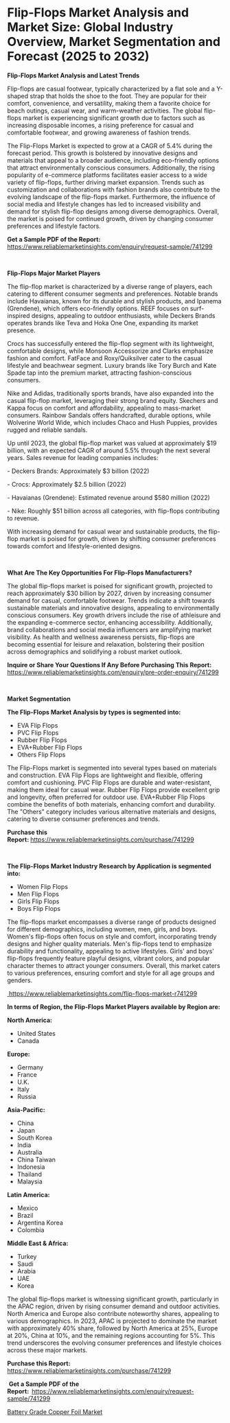 <p><h1>Flip-Flops Market Analysis and Market Size: Global Industry Overview, Market Segmentation and Forecast (2025 to 2032)</h1></p><p><strong>Flip-Flops Market Analysis and Latest Trends</strong></p>
<p><p>Flip-flops are casual footwear, typically characterized by a flat sole and a Y-shaped strap that holds the shoe to the foot. They are popular for their comfort, convenience, and versatility, making them a favorite choice for beach outings, casual wear, and warm-weather activities. The global flip-flops market is experiencing significant growth due to factors such as increasing disposable incomes, a rising preference for casual and comfortable footwear, and growing awareness of fashion trends.</p><p>The Flip-Flops Market is expected to grow at a CAGR of 5.4% during the forecast period. This growth is bolstered by innovative designs and materials that appeal to a broader audience, including eco-friendly options that attract environmentally conscious consumers. Additionally, the rising popularity of e-commerce platforms facilitates easier access to a wide variety of flip-flops, further driving market expansion. Trends such as customization and collaborations with fashion brands also contribute to the evolving landscape of the flip-flops market. Furthermore, the influence of social media and lifestyle changes has led to increased visibility and demand for stylish flip-flop designs among diverse demographics. Overall, the market is poised for continued growth, driven by changing consumer preferences and lifestyle factors.</p></p>
<p><strong>Get a Sample PDF of the Report:&nbsp;</strong> <a href="https://www.reliablemarketinsights.com/enquiry/request-sample/741299?utm_campaign=2183&utm_medium=2&utm_source=Github&utm_content=ia&utm_term=23032025&utm_id=flip-flops">https://www.reliablemarketinsights.com/enquiry/request-sample/741299</a></p>
<p>&nbsp;</p>
<p><strong>Flip-Flops Major Market Players</strong></p>
<p><p>The flip-flop market is characterized by a diverse range of players, each catering to different consumer segments and preferences. Notable brands include Havaianas, known for its durable and stylish products, and Ipanema (Grendene), which offers eco-friendly options. REEF focuses on surf-inspired designs, appealing to outdoor enthusiasts, while Deckers Brands operates brands like Teva and Hoka One One, expanding its market presence.</p><p>Crocs has successfully entered the flip-flop segment with its lightweight, comfortable designs, while Monsoon Accessorize and Clarks emphasize fashion and comfort. FatFace and Roxy/Quiksilver cater to the casual lifestyle and beachwear segment. Luxury brands like Tory Burch and Kate Spade tap into the premium market, attracting fashion-conscious consumers.</p><p>Nike and Adidas, traditionally sports brands, have also expanded into the casual flip-flop market, leveraging their strong brand equity. Skechers and Kappa focus on comfort and affordability, appealing to mass-market consumers. Rainbow Sandals offers handcrafted, durable options, while Wolverine World Wide, which includes Chaco and Hush Puppies, provides rugged and reliable sandals.</p><p>Up until 2023, the global flip-flop market was valued at approximately $19 billion, with an expected CAGR of around 5.5% through the next several years. Sales revenue for leading companies includes:</p><p>- Deckers Brands: Approximately $3 billion (2022)</p><p>- Crocs: Approximately $2.5 billion (2022)</p><p>- Havaianas (Grendene): Estimated revenue around $580 million (2022)</p><p>- Nike: Roughly $51 billion across all categories, with flip-flops contributing to revenue.</p><p>With increasing demand for casual wear and sustainable products, the flip-flop market is poised for growth, driven by shifting consumer preferences towards comfort and lifestyle-oriented designs.</p></p>
<p>&nbsp;</p>
<p><strong>What Are The Key Opportunities For Flip-Flops Manufacturers?</strong></p>
<p><p>The global flip-flops market is poised for significant growth, projected to reach approximately $30 billion by 2027, driven by increasing consumer demand for casual, comfortable footwear. Trends indicate a shift towards sustainable materials and innovative designs, appealing to environmentally conscious consumers. Key growth drivers include the rise of athleisure and the expanding e-commerce sector, enhancing accessibility. Additionally, brand collaborations and social media influencers are amplifying market visibility. As health and wellness awareness persists, flip-flops are becoming essential for leisure and relaxation, bolstering their position across demographics and solidifying a robust market outlook.</p></p>
<p><strong>Inquire or Share Your Questions If Any Before Purchasing This Report:</strong> <a href="https://www.reliablemarketinsights.com/enquiry/pre-order-enquiry/741299?utm_campaign=2183&utm_medium=2&utm_source=Github&utm_content=ia&utm_term=23032025&utm_id=flip-flops">https://www.reliablemarketinsights.com/enquiry/pre-order-enquiry/741299</a></p>
<p>&nbsp;</p>
<p><strong>Market Segmentation</strong></p>
<p><strong>The Flip-Flops Market Analysis by types is segmented into:</strong></p>
<p><ul><li>EVA Flip Flops</li><li>PVC Flip Flops</li><li>Rubber Flip Flops</li><li>EVA+Rubber Flip Flops</li><li>Others Flip Flops</li></ul></p>
<p><p>The Flip-Flops market is segmented into several types based on materials and construction. EVA Flip Flops are lightweight and flexible, offering comfort and cushioning. PVC Flip Flops are durable and water-resistant, making them ideal for casual wear. Rubber Flip Flops provide excellent grip and longevity, often preferred for outdoor use. EVA+Rubber Flip Flops combine the benefits of both materials, enhancing comfort and durability. The "Others" category includes various alternative materials and designs, catering to diverse consumer preferences and trends.</p></p>
<p><strong>Purchase this Report:&nbsp;</strong><a href="https://www.reliablemarketinsights.com/purchase/741299?utm_campaign=2183&utm_medium=2&utm_source=Github&utm_content=ia&utm_term=23032025&utm_id=flip-flops">https://www.reliablemarketinsights.com/purchase/741299</a></p>
<p>&nbsp;</p>
<p><strong>The Flip-Flops Market Industry Research by Application is segmented into:</strong></p>
<p><ul><li>Women Flip Flops</li><li>Men Flip Flops</li><li>Girls Flip Flops</li><li>Boys Flip Flops</li></ul></p>
<p><p>The flip-flops market encompasses a diverse range of products designed for different demographics, including women, men, girls, and boys. Women's flip-flops often focus on style and comfort, incorporating trendy designs and higher quality materials. Men's flip-flops tend to emphasize durability and functionality, appealing to active lifestyles. Girls' and boys' flip-flops frequently feature playful designs, vibrant colors, and popular character themes to attract younger consumers. Overall, this market caters to various preferences, ensuring comfort and style for all age groups and genders.</p></p>
<p><a href="https://www.reliablemarketinsights.com/flip-flops-market-r741299?utm_campaign=2183&utm_medium=2&utm_source=Github&utm_content=ia&utm_term=23032025&utm_id=flip-flops">&nbsp;https://www.reliablemarketinsights.com/flip-flops-market-r741299</a></p>
<p><strong>In terms of Region, the Flip-Flops Market Players available by Region are:</strong></p>
<p>
    <p> <strong> North America: </strong>
        <ul>
            <li>United States</li>
            <li>Canada</li>
        </ul>
        </p> 
    <p> <strong> Europe: </strong>
        <ul>
            <li>Germany</li>
            <li>France</li>
            <li>U.K.</li>
            <li>Italy</li>
            <li>Russia</li>
        </ul>
        </p> 
    <p> <strong> Asia-Pacific: </strong>
        <ul>
            <li>China</li>
            <li>Japan</li>
            <li>South Korea</li>
            <li>India</li>
            <li>Australia</li>
            <li>China Taiwan</li>
            <li>Indonesia</li>
            <li>Thailand</li>
            <li>Malaysia</li>
        </ul>
        </p> 
    <p> <strong> Latin America: </strong>
        <ul>
            <li>Mexico</li>
            <li>Brazil</li>
            <li>Argentina Korea</li>
            <li>Colombia</li>
        </ul>
        </p> 
    <p> <strong> Middle East & Africa: </strong>
        <ul>
            <li>Turkey</li>
            <li>Saudi</li>
            <li>Arabia</li>
            <li>UAE</li>
            <li>Korea</li>
        </ul>
    </p>
    </p>
<p><p>The global flip-flops market is witnessing significant growth, particularly in the APAC region, driven by rising consumer demand and outdoor activities. North America and Europe also contribute noteworthy shares, appealing to various demographics. In 2023, APAC is projected to dominate the market with approximately 40% share, followed by North America at 25%, Europe at 20%, China at 10%, and the remaining regions accounting for 5%. This trend underscores the evolving consumer preferences and lifestyle choices across these major markets.</p></p>
<p><strong>Purchase this Report: </strong><a href="https://www.reliablemarketinsights.com/purchase/741299?utm_campaign=2183&utm_medium=2&utm_source=Github&utm_content=ia&utm_term=23032025&utm_id=flip-flops">https://www.reliablemarketinsights.com/purchase/741299</a></p>
<p>&nbsp;<strong>Get a Sample PDF of the Report:&nbsp;&nbsp;</strong><a href="https://www.reliablemarketinsights.com/enquiry/request-sample/741299?utm_campaign=2183&utm_medium=2&utm_source=Github&utm_content=ia&utm_term=23032025&utm_id=flip-flops">https://www.reliablemarketinsights.com/enquiry/request-sample/741299</a></p>
<p><strong></strong></p>
<p><p><a href="https://github.com/SanjidaKhan901/Market-Research-Report-List-2/blob/main/battery-grade-copper-foil-market.md?utm_campaign=2183&utm_medium=2&utm_source=Github&utm_content=ia&utm_term=23032025&utm_id=flip-flops">Battery Grade Copper Foil Market</a></p></p>